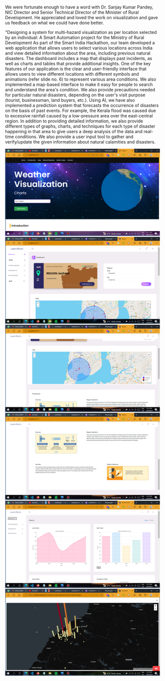 We were fortunate enough to have a word with Dr. Sanjay Kumar Pandey, NIC Director and Senior Technical Director of the Minister of Rural Development. He appreciated and loved the work on visualization and gave us feedback on what we could have done better.

"Designing a system for multi-hazard visualization as per location selected by an individual: A Smart Automation project for the Ministry of Rural Development
As part of the Smart India Hackathon, our team developed a web application that allows users to select various locations across India and view detailed information about the area, including previous natural disasters. The dashboard includes a map that displays past incidents, as well as charts and tables that provide additional insights.
One of the key features of our application is the clear and user-friendly interface that allows users to view different locations with different symbols and animations (refer slide no. 6) to represent various area conditions. We also implemented a map-based interface to make it easy for people to search and understand the area's condition.
We also provide precautions needed for particular natural disasters, depending on the user's visit purpose (tourist, businessman, land buyers, etc.). Using AI, we have also implemented a prediction system that forecasts the occurrence of disasters on the basis of past events. For example, the Kerala flood was caused due to excessive rainfall caused by a low-pressure area over the east-central region.
In addition to providing detailed information, we also provide different types of graphs, charts, and techniques for each type of disaster happening in that area to give users a deep analysis of the data and real-time conditions. We also provide a user input tool to gather and verify/update the given information about natural calamities and disasters.


<img src="https://github.com/Mrprayag077/SMART-INDIA-HACKATHON-project/blob/main/images/1.png?raw=true">
<img src="https://github.com/Mrprayag077/SMART-INDIA-HACKATHON-project/blob/main/images/2.png?raw=true">
<img src="https://github.com/Mrprayag077/SMART-INDIA-HACKATHON-project/blob/main/images/3.png?raw=true">
<img src="https://github.com/Mrprayag077/SMART-INDIA-HACKATHON-project/blob/main/images/4.png?raw=true">
<img src="https://github.com/Mrprayag077/SMART-INDIA-HACKATHON-project/blob/main/images/Screenshot%20(554).png?raw=true">
<img src="https://github.com/Mrprayag077/SMART-INDIA-HACKATHON-project/blob/main/images/Screenshot%20(555).png?raw=true">
